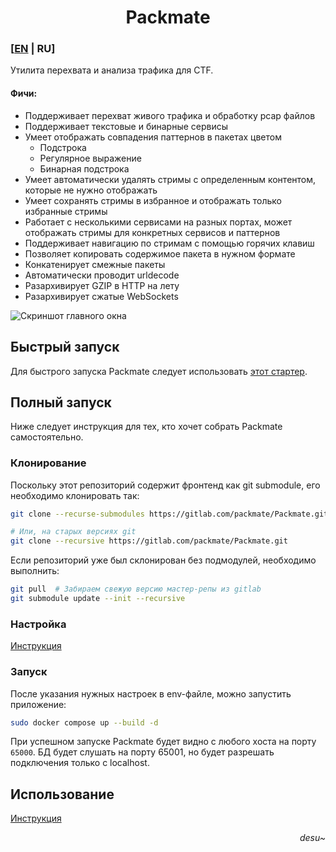 <div align="center">

# Packmate
</div>

### [[EN](README_EN.md) | RU]
Утилита перехвата и анализа трафика для CTF.

#### Фичи:
* Поддерживает перехват живого трафика и обработку pcap файлов
* Поддерживает текстовые и бинарные сервисы
* Умеет отображать совпадения паттернов в пакетах цветом
  * Подстрока
  * Регулярное выражение
  * Бинарная подстрока
* Умеет автоматически удалять стримы с определенным контентом, которые не нужно отображать
* Умеет сохранять стримы в избранное и отображать только избранные стримы
* Работает с несколькими сервисами на разных портах, может отображать стримы для конкретных сервисов и паттернов
* Поддерживает навигацию по стримам с помощью горячих клавиш
* Позволяет копировать содержимое пакета в нужном формате
* Конкатенирует смежные пакеты
* Автоматически проводит urldecode
* Разархивирует GZIP в HTTP на лету
* Разархивирует сжатые WebSockets

![Скриншот главного окна](screenshots/Screenshot.png)

## Быстрый запуск
Для быстрого запуска Packmate следует использовать [этот стартер](https://gitlab.com/packmate/starter/-/blob/master/README.md).

## Полный запуск
Ниже следует инструкция для тех, кто хочет собрать Packmate самостоятельно.

### Клонирование
Поскольку этот репозиторий содержит фронтенд как git submodule, его необходимо клонировать так:
```bash
git clone --recurse-submodules https://gitlab.com/packmate/Packmate.git

# Или, на старых версиях git
git clone --recursive https://gitlab.com/packmate/Packmate.git
```

Если репозиторий уже был склонирован без подмодулей, необходимо выполнить:
```bash
git pull  # Забираем свежую версию мастер-репы из gitlab
git submodule update --init --recursive
```

### Настройка
[Инструкция](docs/SETUP.md)

### Запуск
После указания нужных настроек в env-файле, можно запустить приложение:
```bash
sudo docker compose up --build -d
```

При успешном запуске Packmate будет видно с любого хоста на порту `65000`.
БД будет слушать на порту 65001, но будет разрешать подключения только с localhost.

## Использование
[Инструкция](docs/USAGE.md)

<div align="right">

*desu~*
</div>
